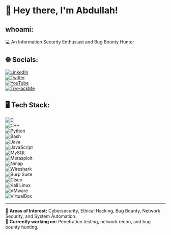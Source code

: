# 👋 Hey there, I'm Abdullah!  

## whoami:  
💻 An Information Security Enthusiast and Bug Bounty Hunter  

## 🌐 Socials:  
[![LinkedIn](https://img.shields.io/badge/LinkedIn-%230077B5.svg?style=flat&logo=linkedin&logoColor=white)](https://www.linkedin.com/in/nomansec/)  
[![Twitter](https://img.shields.io/badge/Twitter-%231DA1F2.svg?style=flat&logo=twitter&logoColor=white)](your-twitter-url)  
[![YouTube](https://img.shields.io/badge/YouTube-%23FF0000.svg?style=flat&logo=youtube&logoColor=white)](your-youtube-url)  
[![TryHackMe](https://img.shields.io/badge/TryHackMe-%23212C42.svg?style=flat&logo=tryhackme&logoColor=white)](your-tryhackme-url)  

## 🖥️ Tech Stack:  
![C](https://img.shields.io/badge/c-%2300599C.svg?style=flat&logo=c&logoColor=white)  
![C++](https://img.shields.io/badge/c++-%2300599C.svg?style=flat&logo=c%2B%2B&logoColor=white)  
![Python](https://img.shields.io/badge/python-3670A0?style=flat&logo=python&logoColor=ffdd54)  
![Bash](https://img.shields.io/badge/bash-%23121011.svg?style=flat&logo=gnu-bash&logoColor=white)  
![Java](https://img.shields.io/badge/java-%23ED8B00.svg?style=flat&logo=openjdk&logoColor=white)  
![JavaScript](https://img.shields.io/badge/javascript-%23323330.svg?style=flat&logo=javascript&logoColor=%23F7DF1E)  
![MySQL](https://img.shields.io/badge/mysql-4479A1.svg?style=flat&logo=mysql&logoColor=white)  
![Metasploit](https://img.shields.io/badge/Metasploit-057CC0?style=flat&logo=metasploit&logoColor=white)  
![Nmap](https://img.shields.io/badge/Nmap-004170?style=flat&logo=nmap&logoColor=white)  
![Wireshark](https://img.shields.io/badge/Wireshark-1679A7?style=flat&logo=wireshark&logoColor=white)  
![Burp Suite](https://img.shields.io/badge/Burp%20Suite-FF6600?style=flat&logo=burp-suite&logoColor=white)  
![Cisco](https://img.shields.io/badge/cisco-%23049fd9.svg?style=flat&logo=cisco&logoColor=black)  
![Kali Linux](https://img.shields.io/badge/Kali_Linux-557C94?style=flat&logo=kali-linux&logoColor=white)  
![VMware](https://img.shields.io/badge/VMware-607078?style=flat&logo=vmware&logoColor=white)  
![VirtualBox](https://img.shields.io/badge/VirtualBox-183A61?style=flat&logo=virtualbox&logoColor=white)  

---

🔹 **Areas of Interest:** Cybersecurity, Ethical Hacking, Bug Bounty, Network Security, and System Automation.  
🔹 **Currently working on:** Penetration testing, network recon, and bug bounty hunting.  
